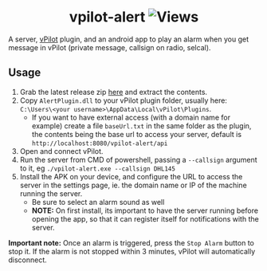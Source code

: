 <h1 align="center">vpilot-alert <img alt="Views" src="https://lambda.348575.xyz/repo-view-counter?repo=vpilot-alert"/></h1>

A server, [vPilot](https://vpilot.rosscarlson.dev/) plugin, and an android app to play an alarm when you get message in vPilot (private message, callsign on radio, selcal).

## Usage
1. Grab the latest release zip [here](https://github.com/t348575/vpilot-alert/releases) and extract the contents.
2. Copy `AlertPlugin.dll` to your vPilot plugin folder, usually here: `C:\Users\<your username>\AppData\Local\vPilot\Plugins`.
    * If you want to have external access (with a domain name for example) create a file `baseUrl.txt` in the same folder as the plugin, the contents being the base url to access your server, default is `http://localhost:8080/vpilot-alert/api`
3. Open and connect vPilot.
4. Run the server from CMD of powershell, passing a `--callsign` argument to it, eg `./vpilot-alert.exe --callsign DHL145`
5. Install the APK on your device, and configure the URL to access the server in the settings page, ie. the domain name or IP of the machine running the server.
    * Be sure to select an alarm sound as well
    * **NOTE:** On first install, its important to have the server running before opening the app, so that it can register itself for notifications with the server.

**Important note:** Once an alarm is triggered, press the `Stop Alarm` button to stop it. If the alarm is not stopped within 3 minutes, vPilot will automatically disconnect.
